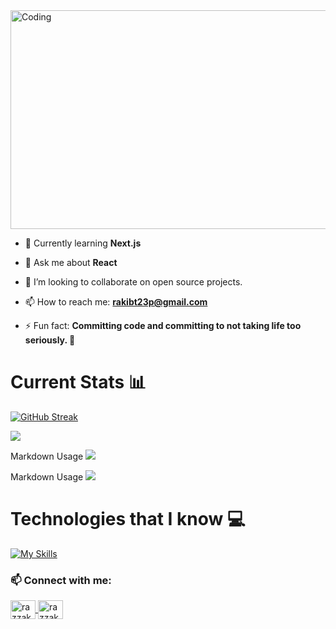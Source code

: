 <img align="center" alt="Coding" width="1280" height="350" src="https://i.ibb.co/XX79wSN/Screenshot-2023-12-09-153304.png">

- 🌱 Currently learning **Next.js**

- 💬 Ask me about **React**
- 👯 I’m looking to collaborate on open source projects.
- 📫 How to reach me: **rakibt23p@gmail.com**

- ⚡ Fun fact: **Committing code and committing to not taking life too seriously. 🤪**

# Current Stats 📊

[![GitHub Streak](https://github-readme-streak-stats.herokuapp.com?user=iamRazzakk&theme=yellowdark)](https://git.io/streak-stats)

![](http://github-profile-summary-cards.vercel.app/api/cards/profile-details?username=iamRazzakk&theme=yeblu)

Markdown Usage
![](http://github-profile-summary-cards.vercel.app/api/cards/repos-per-language?username=iamrazzakk&theme=yeblu)

Markdown Usage
![](http://github-profile-summary-cards.vercel.app/api/cards/stats?username=iamrazzakk&theme=yeblu)

# Technologies that I know 💻

[![My Skills](https://skillicons.dev/icons?i=html,css,tailwind,js,react,express,mongodb,firebase,nodejs,nextjs)](https://skillicons.dev)

<h3 align="left">📫 Connect with me:</h3>

<p align="">
  <a href="https://www.linkedin.com/in/razzak392/" target="_blank">
    <img align="center" src="https://raw.githubusercontent.com/rahuldkjain/github-profile-readme-generator/master/src/images/icons/Social/linked-in-alt.svg" alt="razzak" height="30" width="40" />
  </a>
  <a href="mailto:rakibt23p@gmail.com" target="_blank">
    <img align="center" src="https://ssl.gstatic.com/ui/v1/icons/mail/rfr/logo_gmail_lockup_dark_1x_r5.png" alt="razzak" height="30" width="40" />
  </a>
</p>
